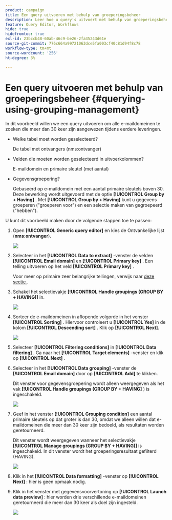 ```yaml
---
product: campaign
title: Een query uitvoeren met behulp van groeperingsbeheer
description: Leer hoe u query's uitvoert met behulp van groeperingsbeheer
feature: Query Editor, Workflows
hide: true
hidefromtoc: true
exl-id: 23bccb48-60ab-46c9-be26-2fa35243d61e
source-git-commit: 776c664a99721063dce5fa003cf40c81d94f8c78
workflow-type: tm+mt
source-wordcount: '256'
ht-degree: 3%

---
```


# Een query uitvoeren met behulp van groeperingsbeheer {#querying-using-grouping-management}



In dit voorbeeld willen we een query uitvoeren om alle e-maildomeinen te zoeken die meer dan 30 keer zijn aangewezen tijdens eerdere leveringen.

* Welke tabel moet worden geselecteerd?

  De tabel met ontvangers (nms:ontvanger)

* Velden die moeten worden geselecteerd in uitvoerkolommen?

  E-maildomein en primaire sleutel (met aantal)

* Gegevensgroepering?

  Gebaseerd op e-maildomein met een aantal primaire sleutels boven 30. Deze bewerking wordt uitgevoerd met de optie **[!UICONTROL Group by + Having]** . Met **[!UICONTROL Group by + Having]** kunt u gegevens groeperen (&quot;groeperen voor&quot;) en een selectie maken van gegroepeerd (&quot;hebben&quot;).

U kunt dit voorbeeld maken door de volgende stappen toe te passen:

1. Open **[!UICONTROL Generic query editor]** en kies de Ontvankelijke lijst (**nms:ontvanger**).

   ![](assets/query_editor_02.png)

1. Selecteer in het **[!UICONTROL Data to extract]** -venster de velden **[!UICONTROL Email domain]** en **[!UICONTROL Primary key]** . Een telling uitvoeren op het veld **[!UICONTROL Primary key]** .

   Voor meer op primaire zeer belangrijke tellingen, verwijs naar [ deze sectie ](../../platform/using/defining-filter-conditions.md#building-expressions).

1. Schakel het selectievakje **[!UICONTROL Handle groupings (GROUP BY + HAVING)]** in.

   ![](assets/query_editor_nveau_29.png)

1. Sorteer de e-maildomeinen in aflopende volgorde in het venster **[!UICONTROL Sorting]** . Hiervoor controleert u **[!UICONTROL Yes]** in de kolom **[!UICONTROL Descending sort]** . Klik op **[!UICONTROL Next]**.

   ![](assets/query_editor_nveau_70.png)

1. Selecteer **[!UICONTROL Filtering conditions]** in **[!UICONTROL Data filtering]** . Ga naar het **[!UICONTROL Target elements]** -venster en klik op **[!UICONTROL Next]** .
1. Selecteer in het **[!UICONTROL Data grouping]** -venster de **[!UICONTROL Email domain]** door op **[!UICONTROL Add]** te klikken.

   Dit venster voor gegevensgroepering wordt alleen weergegeven als het vak **[!UICONTROL Handle groupings (GROUP BY + HAVING]** ) is ingeschakeld.

   ![](assets/query_editor_blocklist_04.png)

1. Geef in het venster **[!UICONTROL Grouping condition]** een aantal primaire sleutels op dat groter is dan 30, omdat we alleen willen dat e-maildomeinen die meer dan 30 keer zijn bedoeld, als resultaten worden geretourneerd.

   Dit venster wordt weergegeven wanneer het selectievakje **[!UICONTROL Manage groupings (GROUP BY + HAVING)]** is ingeschakeld. In dit venster wordt het groeperingsresultaat gefilterd (HAVING).

   ![](assets/query_editor_blocklist_05.png)

1. Klik in het **[!UICONTROL Data formatting]** -venster op **[!UICONTROL Next]** : hier is geen opmaak nodig.
1. Klik in het venster met gegevensvoorvertoning op **[!UICONTROL Launch data preview]** : hier worden drie verschillende e-maildomeinen geretourneerd die meer dan 30 keer als doel zijn ingesteld.

   ![](assets/query_editor_blocklist_06.png)
